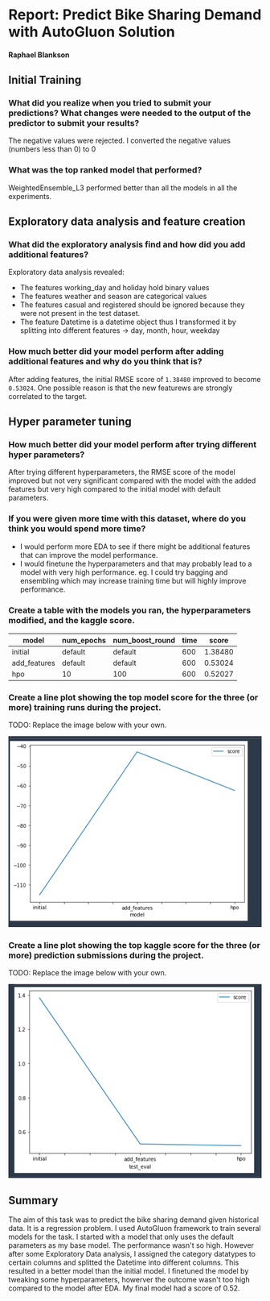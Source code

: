 # Report: Predict Bike Sharing Demand with AutoGluon Solution
#### Raphael Blankson

## Initial Training
### What did you realize when you tried to submit your predictions? What changes were needed to the output of the predictor to submit your results?
The negative values were rejected. I converted the negative values (numbers less than 0) to 0

### What was the top ranked model that performed?
WeightedEnsemble_L3 performed better than all the models in all the experiments.

## Exploratory data analysis and feature creation
### What did the exploratory analysis find and how did you add additional features?
Exploratory data analysis revealed:
* The features working_day and holiday hold binary values
* The features weather and season are categorical values
* The features casual and registered should be ignored because they were not present in the test dataset.
* The feature Datetime is a datetime object thus I transformed it by splitting into different features -> day, month, hour, weekday


### How much better did your model perform after adding additional features and why do you think that is?
After adding features, the initial RMSE score of `1.38480` improved to become `0.53024`. One possible reason is that the new featurews are strongly correlated to the target.

## Hyper parameter tuning
### How much better did your model perform after trying different hyper parameters?
After trying different hyperparameters, the RMSE score of the model improved but not very significant compared with the model with the added features but very high compared to the initial model with default parameters.

### If you were given more time with this dataset, where do you think you would spend more time?
* I would perform more EDA to see if there might be additional features that can improve the model performance.
* I would finetune the hyperparameters and that may probably lead to a model with very high performance. eg. I could try bagging and ensembling which may increase training time but will highly improve performance.

### Create a table with the models you ran, the hyperparameters modified, and the kaggle score.
|model|num_epochs|num_boost_round|time|score|
|--|--|--|--|--|
|initial|default|default|600|1.38480|
|add_features|default|default|600|0.53024|
|hpo|10|100|600|0.52027|

### Create a line plot showing the top model score for the three (or more) training runs during the project.

TODO: Replace the image below with your own.

![model_train_score.png](./img/my_model_train_score.png)

### Create a line plot showing the top kaggle score for the three (or more) prediction submissions during the project.

TODO: Replace the image below with your own.

![model_test_score.png](./img/my_model_test_score.png)

## Summary
The aim of this task was to predict the bike sharing demand given historical data. It is a regression problem. I used AutoGluon framework to train several models for the task. I started with a model that only uses the default parameters as my base model. The performance wasn't so high. However after some Exploratory Data analysis, I assigned the category datatypes to certain columns and splitted the Datetime into different columns. This resulted in a better model than the initial model. I finetuned the model by tweaking some hyperparameters, howerver the outcome wasn't too high compared to the model after EDA. 
My final model had a score of 0.52.
